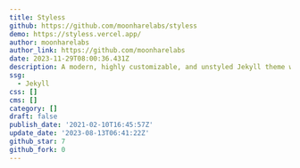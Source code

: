 ```yaml
---
title: Styless
github: https://github.com/moonharelabs/styless
demo: https://styless.vercel.app/
author: moonharelabs
author_link: https://github.com/moonharelabs
date: 2023-11-29T08:00:36.431Z
description: A modern, highly customizable, and unstyled Jekyll theme with dark mode.
ssg:
  - Jekyll
css: []
cms: []
category: []
draft: false
publish_date: '2021-02-10T16:45:57Z'
update_date: '2023-08-13T06:41:22Z'
github_star: 7
github_fork: 0
---
```

